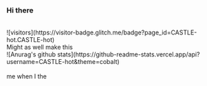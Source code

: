 ### Hi there
<br>
 ![visitors](https://visitor-badge.glitch.me/badge?page_id=CASTLE-hot.CASTLE-hot)
 <br>
Might as well make this <br>
![Anurag's github stats](https://github-readme-stats.vercel.app/api?username=CASTLE-hot&theme=cobalt)
<br><br>
me when I the
<!--
**CASTLE-hot/CASTLE-hot** is a ✨ _special_ ✨ repository because its `README.md` (this file) appears on your GitHub profile.
-->

